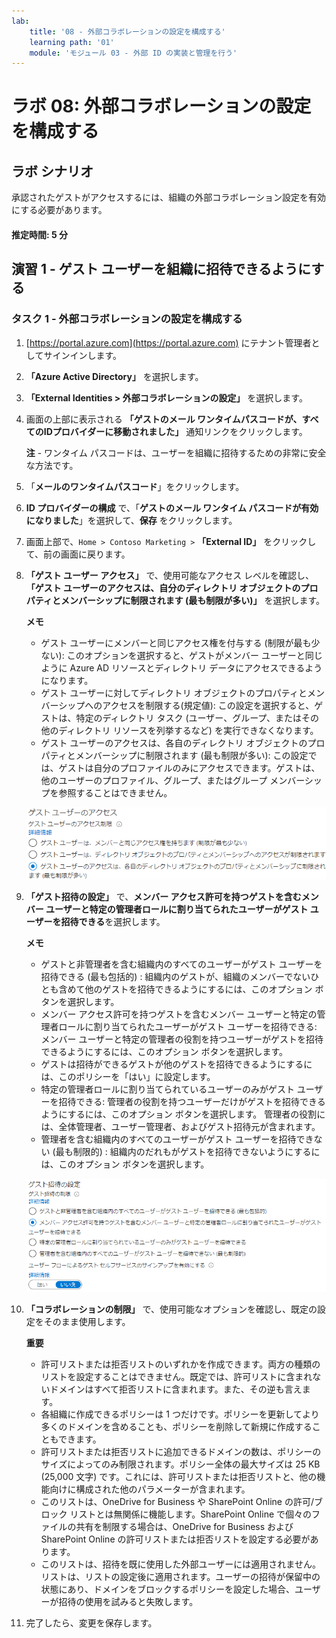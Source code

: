 ```yaml
---
lab:
    title: '08 - 外部コラボレーションの設定を構成する'
    learning path: '01'
    module: 'モジュール 03 - 外部 ID の実装と管理を行う'
---
```


# ラボ 08: 外部コラボレーションの設定を構成する

## ラボ シナリオ

承認されたゲストがアクセスするには、組織の外部コラボレーション設定を有効にする必要があります。

#### 推定時間: 5 分

## 演習 1 - ゲスト ユーザーを組織に招待できるようにする

### タスク 1 - 外部コラボレーションの設定を構成する

1. [https://portal.azure.com](https://portal.azure.com) にテナント管理者としてサインインします。
2. **「Azure Active Directory」** を選択します。
3. **「External Identities > 外部コラボレーションの設定」** を選択します。
4. 画面の上部に表示される **「ゲストのメール ワンタイムパスコードが、すべてのIDプロバイダーに移動されました」** 通知リンクをクリックします。

    **注** - ワンタイム パスコードは、ユーザーを組織に招待するための非常に安全な方法です。

5. 「**メールのワンタイムパスコード**」をクリックします。

6. **ID プロバイダーの構成** で、「**ゲストのメール ワンタイム パスコードが有効になりました**」を選択して、**保存** をクリックします。

7. 画面上部で、`Home > Contoso Marketing >` **「External ID」** をクリックして、前の画面に戻ります。 


6. **「ゲスト ユーザー アクセス」** で、使用可能なアクセス レベルを確認し、**「ゲスト ユーザーのアクセスは、自分のディレクトリ オブジェクトのプロパティとメンバーシップに制限されます (最も制限が多い)」** を選択します。

    **メモ**

    - ゲスト ユーザーにメンバーと同じアクセス権を付与する (制限が最も少ない): このオプションを選択すると、ゲストがメンバー ユーザーと同じように Azure AD リソースとディレクトリ データにアクセスできるようになります。
    - ゲスト ユーザーに対してディレクトリ オブジェクトのプロパティとメンバーシップへのアクセスを制限する(規定値): この設定を選択すると、ゲストは、特定のディレクトリ タスク (ユーザー、グループ、またはその他のディレクトリ リソースを列挙するなど) を実行できなくなります。
    - ゲスト ユーザーのアクセスは、各自のディレクトリ オブジェクトのプロパティとメンバーシップに制限されます (最も制限が多い): この設定では、ゲストは自分のプロファイルのみにアクセスできます。ゲストは、他のユーザーのプロファイル、グループ、またはグループ メンバーシップを参照することはできません。

    ![ゲスト ユーザーのアクセス制限オプションを表示している画面イメージ](./media/lp1-mod3-guest-user-access-restrictions.png)

7. **「ゲスト招待の設定」** で、**メンバー アクセス許可を持つゲストを含むメンバー ユーザーと特定の管理者ロールに割り当てられたユーザーがゲスト ユーザーを招待できる**を選択します。

    **メモ**
    
    - ゲストと非管理者を含む組織内のすべてのユーザーがゲスト ユーザーを招待できる (最も包括的) : 組織内のゲストが、組織のメンバーでないひとも含めて他のゲストを招待できるようにするには、このオプション ボタンを選択します。
    - メンバー アクセス許可を持つゲストを含むメンバー ユーザーと特定の管理者ロールに割り当てられたユーザーがゲスト ユーザーを招待できる: メンバー ユーザーと特定の管理者の役割を持つユーザーがゲストを招待できるようにするには、このオプション ボタンを選択します。
    - ゲストは招待ができるゲストが他のゲストを招待できるようにするには、このポリシーを「はい」に設定します。
    - 特定の管理者ロールに割り当てられているユーザーのみがゲスト ユーザーを招待できる: 管理者の役割を持つユーザーだけがゲストを招待できるようにするには、このオプション ボタンを選択します。 管理者の役割には、全体管理者、ユーザー管理者、およびゲスト招待元が含まれます。
    - 管理者を含む組織内のすべてのユーザーがゲスト ユーザーを招待できない (最も制限的) : 組織内のだれもがゲストを招待できないようにするには、このオプション ボタンを選択します。

    ![「ゲストは招待ができる」が「いいえ」に設定されて強調表示されているゲスト招待の設定を表示している画面イメージ](./media/lp1-mod3-guest-user-invite-settings.png)

8. **「コラボレーションの制限」** で、使用可能なオプションを確認し、既定の設定をそのまま使用します。

    **重要**
    
    - 許可リストまたは拒否リストのいずれかを作成できます。両方の種類のリストを設定することはできません。既定では、許可リストに含まれないドメインはすべて拒否リストに含まれます。また、その逆も言えます。
    - 各組織に作成できるポリシーは 1 つだけです。ポリシーを更新してより多くのドメインを含めることも、ポリシーを削除して新規に作成することもできます。
    - 許可リストまたは拒否リストに追加できるドメインの数は、ポリシーのサイズによってのみ制限されます。ポリシー全体の最大サイズは 25 KB (25,000 文字) です。これには、許可リストまたは拒否リストと、他の機能向けに構成された他のパラメーターが含まれます。
    - このリストは、OneDrive for Business や SharePoint Online の許可/ブロック リストとは無関係に機能します。SharePoint Online で個々のファイルの共有を制限する場合は、OneDrive for Business および SharePoint Online の許可リストまたは拒否リストを設定する必要があります。
    - このリストは、招待を既に使用した外部ユーザーには適用されません。リストは、リストの設定後に適用されます。ユーザーの招待が保留中の状態にあり、ドメインをブロックするポリシーを設定した場合、ユーザーが招待の使用を試みると失敗します。

9. 完了したら、変更を保存します。
